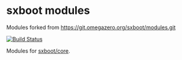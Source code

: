# sxboot modules

Modules forked from https://git.omegazero.org/sxboot/modules.git

[![Build Status](https://drone.omegazero.org/api/badges/sxboot/modules/status.svg)](https://drone.omegazero.org/sxboot/modules)

Modules for [sxboot/core](https://git.omegazero.org/sxboot/core).

